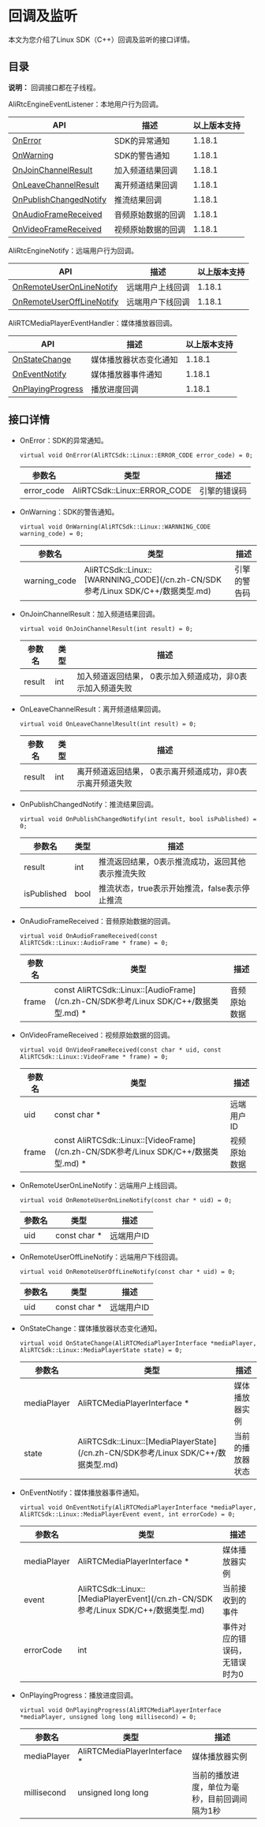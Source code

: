 # 回调及监听

本文为您介绍了Linux SDK（C++）回调及监听的接口详情。

## 目录

**说明：** 回调接口都在子线程。

AliRtcEngineEventListener：本地用户行为回调。

|API|描述|以上版本支持|
|---|--|------|
|[OnError](#li_j76_xk3_yth)|SDK的异常通知|1.18.1|
|[OnWarning](#li_9bd_q4l_75f)|SDK的警告通知|1.18.1|
|[OnJoinChannelResult](#li_gu9_o4m_5uy)|加入频道结果回调|1.18.1|
|[OnLeaveChannelResult](#li_3ge_05m_g8m)|离开频道结果回调|1.18.1|
|[OnPublishChangedNotify](#li_kpv_ufw_0rn)|推流结果回调|1.18.1|
|[OnAudioFrameReceived](#li_tf8_efe_me8)|音频原始数据的回调|1.18.1|
|[OnVideoFrameReceived](#li_ucf_i7h_xgv)|视频原始数据的回调|1.18.1|

AliRtcEngineNotify：远端用户行为回调。

|API|描述|以上版本支持|
|---|--|------|
|[OnRemoteUserOnLineNotify](#li_931_n5t_a5o)|远端用户上线回调|1.18.1|
|[OnRemoteUserOffLineNotify](#li_d52_zi1_t3v)|远端用户下线回调|1.18.1|

AliRTCMediaPlayerEventHandler：媒体播放器回调。

|API|描述|以上版本支持|
|---|--|------|
|[OnStateChange](#li_6mr_sov_mmx)|媒体播放器状态变化通知|1.18.1|
|[OnEventNotify](#li_pp5_qpy_l3t)|媒体播放器事件通知|1.18.1|
|[OnPlayingProgress](#li_twi_thh_bfj)|播放进度回调|1.18.1|

## 接口详情

-   OnError：SDK的异常通知。

    ```
    virtual void OnError(AliRTCSdk::Linux::ERROR_CODE error_code) = 0;
    ```

    |参数名|类型|描述|
    |---|--|--|
    |error\_code|AliRTCSdk::Linux::ERROR\_CODE|引擎的错误码|

-   OnWarning：SDK的警告通知。

    ```
    virtual void OnWarning(AliRTCSdk::Linux::WARNNING_CODE warning_code) = 0;
    ```

    |参数名|类型|描述|
    |---|--|--|
    |warning\_code|AliRTCSdk::Linux::[WARNNING\_CODE](/cn.zh-CN/SDK参考/Linux SDK/C++/数据类型.md)|引擎的警告码|

-   OnJoinChannelResult：加入频道结果回调。

    ```
    virtual void OnJoinChannelResult(int result) = 0;
    ```

    |参数名|类型|描述|
    |---|--|--|
    |result|int|加入频道返回结果， 0表示加入频道成功，非0表示加入频道失败|

-   OnLeaveChannelResult：离开频道结果回调。

    ```
    virtual void OnLeaveChannelResult(int result) = 0;
    ```

    |参数名|类型|描述|
    |---|--|--|
    |result|int|离开频道返回结果， 0表示离开频道成功，非0表示离开频道失败|

-   OnPublishChangedNotify：推流结果回调。

    ```
    virtual void OnPublishChangedNotify(int result, bool isPublished) = 0;
    ```

    |参数名|类型|描述|
    |---|--|--|
    |result|int|推流返回结果，0表示推流成功，返回其他表示推流失败|
    |isPublished|bool|推流状态，true表示开始推流，false表示停止推流|

-   OnAudioFrameReceived：音频原始数据的回调。

    ```
    virtual void OnAudioFrameReceived(const AliRTCSdk::Linux::AudioFrame * frame) = 0;
    ```

    |参数名|类型|描述|
    |---|--|--|
    |frame|const AliRTCSdk::Linux::[AudioFrame](/cn.zh-CN/SDK参考/Linux SDK/C++/数据类型.md) \*|音频原始数据|

-   OnVideoFrameReceived：视频原始数据的回调。

    ```
    virtual void OnVideoFrameReceived(const char * uid, const AliRTCSdk::Linux::VideoFrame * frame) = 0;
    ```

    |参数名|类型|描述|
    |---|--|--|
    |uid|const char \*|远端用户ID|
    |frame|const AliRTCSdk::Linux::[VideoFrame](/cn.zh-CN/SDK参考/Linux SDK/C++/数据类型.md) \*|视频原始数据|

-   OnRemoteUserOnLineNotify：远端用户上线回调。

    ```
    virtual void OnRemoteUserOnLineNotify(const char * uid) = 0;
    ```

    |参数名|类型|描述|
    |---|--|--|
    |uid|const char \*|远端用户ID|

-   OnRemoteUserOffLineNotify：远端用户下线回调。

    ```
    virtual void OnRemoteUserOffLineNotify(const char * uid) = 0;
    ```

    |参数名|类型|描述|
    |---|--|--|
    |uid|const char \*|远端用户ID|

-   OnStateChange：媒体播放器状态变化通知。

    ```
    virtual void OnStateChange(AliRTCMediaPlayerInterface *mediaPlayer, AliRTCSdk::Linux::MediaPlayerState state) = 0;
    ```

    |参数名|类型|描述|
    |---|--|--|
    |mediaPlayer|AliRTCMediaPlayerInterface \*|媒体播放器实例|
    |state|AliRTCSdk::Linux::[MediaPlayerState](/cn.zh-CN/SDK参考/Linux SDK/C++/数据类型.md)|当前的播放器状态|

-   OnEventNotify：媒体播放器事件通知。

    ```
    virtual void OnEventNotify(AliRTCMediaPlayerInterface *mediaPlayer, AliRTCSdk::Linux::MediaPlayerEvent event, int errorCode) = 0;
    ```

    |参数名|类型|描述|
    |---|--|--|
    |mediaPlayer|AliRTCMediaPlayerInterface \*|媒体播放器实例|
    |event|AliRTCSdk::Linux::[MediaPlayerEvent](/cn.zh-CN/SDK参考/Linux SDK/C++/数据类型.md)|当前接收到的事件|
    |errorCode|int|事件对应的错误码，无错误时为0|

-   OnPlayingProgress：播放进度回调。

    ```
    virtual void OnPlayingProgress(AliRTCMediaPlayerInterface *mediaPlayer, unsigned long long millisecond) = 0;
    ```

    |参数名|类型|描述|
    |---|--|--|
    |mediaPlayer|AliRTCMediaPlayerInterface \*|媒体播放器实例|
    |millisecond|unsigned long long|当前的播放进度，单位为毫秒，目前回调间隔为1秒|


